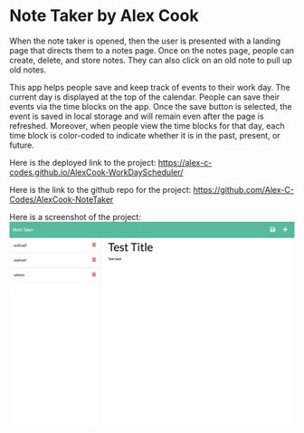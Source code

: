 # Note Taker by Alex Cook

When the note taker is opened, then the user is presented with a landing page that directs them to a notes page. Once on the notes page, people can create, delete, and store notes. They can also click on an old note to pull up old notes.

This app helps people save and keep track of events to their work day. The current day is displayed at the top of the calendar. People can save their events via the time blocks on the app. Once the save button is selected, the event is saved in local storage and will remain even after the page is refreshed. Moreover, when people view the time blocks for that day, each time block is color-coded to indicate whether it is in the past, present, or future.

Here is the deployed link to the project: https://alex-c-codes.github.io/AlexCook-WorkDayScheduler/
 
Here is the link to the github repo for the project: https://github.com/Alex-C-Codes/AlexCook-NoteTaker

Here is a screenshot of the project:
![Alt text](/assets/images/noteTakerScreenshot.png "NoteTaker")